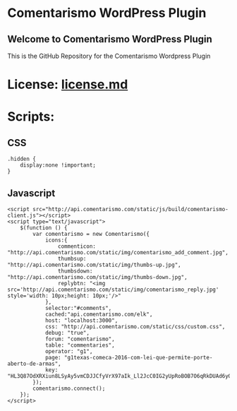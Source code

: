 # Comentarismo WordPress Plugin

## Welcome to Comentarismo WordPress Plugin

This is the GitHub Repository for the Comentarismo Wordpress Plugin


# License: [license.md](license.md)

# Scripts:


## CSS
```
.hidden {
	display:none !important;
}
```

## Javascript

```
<script src="http://api.comentarismo.com/static/js/build/comentarismo-client.js"></script>
<script type="text/javascript">
    $(function () {
        var comentarismo = new Comentarismo({
            icons:{
                commenticon: "http://api.comentarismo.com/static/img/comentarismo_add_comment.jpg",
                thumbsup: "http://api.comentarismo.com/static/img/thumbs-up.jpg",
                thumbsdown: "http://api.comentarismo.com/static/img/thumbs-down.jpg",
                replybtn: "<img src='http://api.comentarismo.com/static/img/comentarismo_reply.jpg' style='width: 10px;height: 10px;'/>"
            },
            selector:"#comments",
            cached:"api.comentarismo.com/elk",
            host: "localhost:3000",
            css: "http://api.comentarismo.com/static/css/custom.css",
            debug: "true",
            forum: "comentarismo",
            table: "commentaries",
            operator: "g1",
            page: "g1texas-comeca-2016-com-lei-que-permite-porte-aberto-de-armas",
            key: "HL3Q87OdXRXiun8LSyAy5vmCDJJCfyVrX97aIk_Ll2JcC0IG2yUpRoBOB7O6qRkDUAd6yQbD4gY="
        });
        comentarismo.connect();
    });
</script>
```